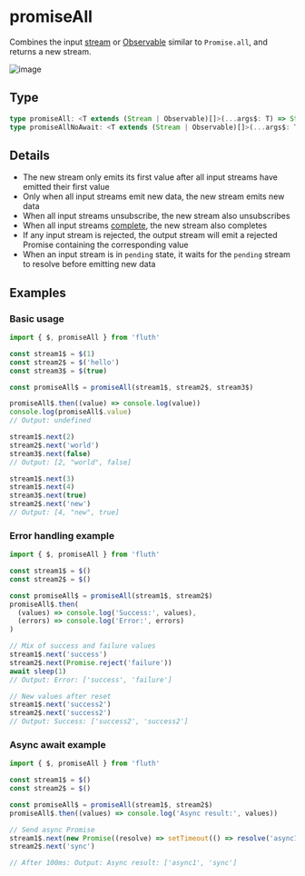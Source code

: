 # promiseAll

Combines the input [stream](/en/api/stream#stream) or [Observable](/en/api/observable) similar to `Promise.all`, and returns a new stream.

![image](/promiseAll.drawio.svg)

## Type

```typescript
type promiseAll: <T extends (Stream | Observable)[]>(...args$: T) => Stream<StreamTupleValues<T>>;
type promiseAllNoAwait: <T extends (Stream | Observable)[]>(...args$: T) => Stream<StreamTupleValues<T>>;
```

## Details

- The new stream only emits its first value after all input streams have emitted their first value
- Only when all input streams emit new data, the new stream emits new data
- When all input streams unsubscribe, the new stream also unsubscribes
- When all input streams [complete](/en/guide/base#complete), the new stream also completes
- If any input stream is rejected, the output stream will emit a rejected Promise containing the corresponding value
- When an input stream is in `pending` state, it waits for the `pending` stream to resolve before emitting new data

## Examples

### Basic usage

```typescript
import { $, promiseAll } from 'fluth'

const stream1$ = $(1)
const stream2$ = $('hello')
const stream3$ = $(true)

const promiseAll$ = promiseAll(stream1$, stream2$, stream3$)

promiseAll$.then((value) => console.log(value))
console.log(promiseAll$.value)
// Output: undefined

stream1$.next(2)
stream2$.next('world')
stream3$.next(false)
// Output: [2, "world", false]

stream1$.next(3)
stream1$.next(4)
stream3$.next(true)
stream2$.next('new')
// Output: [4, "new", true]
```

### Error handling example

```typescript
import { $, promiseAll } from 'fluth'

const stream1$ = $()
const stream2$ = $()

const promiseAll$ = promiseAll(stream1$, stream2$)
promiseAll$.then(
  (values) => console.log('Success:', values),
  (errors) => console.log('Error:', errors)
)

// Mix of success and failure values
stream1$.next('success')
stream2$.next(Promise.reject('failure'))
await sleep(1)
// Output: Error: ['success', 'failure']

// New values after reset
stream1$.next('success2')
stream2$.next('success2')
// Output: Success: ['success2', 'success2']
```

### Async await example

```typescript
import { $, promiseAll } from 'fluth'

const stream1$ = $()
const stream2$ = $()

const promiseAll$ = promiseAll(stream1$, stream2$)
promiseAll$.then((values) => console.log('Async result:', values))

// Send async Promise
stream1$.next(new Promise((resolve) => setTimeout(() => resolve('async1'), 100)))
stream2$.next('sync')

// After 100ms: Output: Async result: ['async1', 'sync']
```
